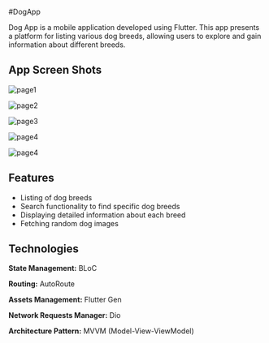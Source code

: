 
#DogApp

Dog App is a mobile application developed using Flutter. This app presents a platform for listing various dog breeds, allowing users to explore and gain information about different breeds.




## App Screen Shots

![page1](showcase/ss_1.png)

![page2](showcase/ss_2.png)

![page3](showcase/ss_3.png)

![page4](showcase/ss_4.png)

![page4](showcase/ss_5.png)


  
## Features

- Listing of dog breeds
- Search functionality to find specific dog breeds
- Displaying detailed information about each breed
- Fetching random dog images

  
## Technologies

**State Management:** BLoC 

**Routing:** AutoRoute

**Assets Management:** Flutter Gen

**Network Requests Manager:** Dio

**Architecture Pattern:** MVVM (Model-View-ViewModel)



  